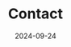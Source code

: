 ---
title: Contact
date: 2024-09-24
type: landing
sections:
  - block: contact
    content:
      title: Contact
      coordinates:
        latitude: '35.84601324617979'
        longitude: '127.13444961966684'
      directions: 
      autolink: true
      
      # 상세 정보를 포함한 아이콘 설정
      contact_links:
        - icon: google
          icon_pack: fab
          name: nhj7804@jbnu.ac.kr
          link: 'mailto:nhj7804@jbnu.ac.kr'
        - icon: whatsapp
          icon_pack: fab
          name: 010-2485-7804
          link: 'tel:010-2485-7804'
        - icon: map-marked-alt
          icon_pack: fas 
          name: 전라북도 전주시 전북대학교 공과대학 7호관 512호
    design:
      columns: '2'

map:
  provider: 'mapnik'
  api_key: ''
  zoom: 15
---